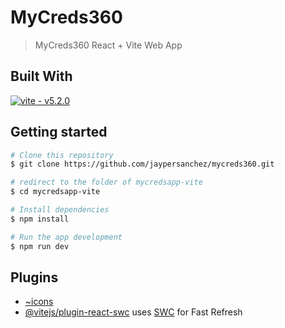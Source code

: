 # MyCreds360

> MyCreds360 React + Vite Web App

## Built With

[![vite - v5.2.0](https://img.shields.io/badge/vite-v5.2.0-646CFF?logo=vite)](https://vitejs.dev/guide/)

## Getting started

```sh
# Clone this repository
$ git clone https://github.com/jaypersanchez/mycreds360.git

# redirect to the folder of mycredsapp-vite
$ cd mycredsapp-vite

# Install dependencies
$ npm install

# Run the app development
$ npm run dev

```

## Plugins

- [~icons](https://github.com/unplugin/unplugin-icons)
- [@vitejs/plugin-react-swc](https://github.com/vitejs/vite-plugin-react-swc) uses [SWC](https://swc.rs/) for Fast Refresh
